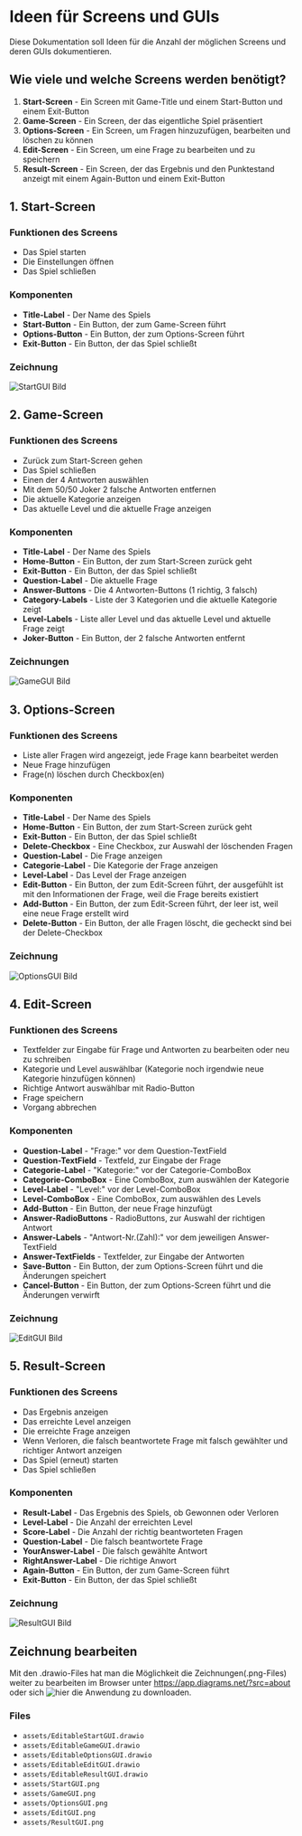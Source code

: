 # Ideen für Screens und GUIs
Diese Dokumentation soll Ideen für die Anzahl der möglichen Screens und deren GUIs dokumentieren.

## Wie viele und welche Screens werden benötigt?
1. **Start-Screen** - Ein Screen mit Game-Title und einem Start-Button und einem Exit-Button
2. **Game-Screen** - Ein Screen, der das eigentliche Spiel präsentiert
3. **Options-Screen** - Ein Screen, um Fragen hinzuzufügen, bearbeiten und löschen zu können
4. **Edit-Screen** - Ein Screen, um eine Frage zu bearbeiten und zu speichern
5. **Result-Screen** - Ein Screen, der das Ergebnis und den Punktestand anzeigt mit einem Again-Button und einem Exit-Button

## 1. Start-Screen
### Funktionen des Screens
- Das Spiel starten
- Die Einstellungen öffnen
- Das Spiel schließen

### Komponenten
- **Title-Label** - Der Name des Spiels
- **Start-Button** - Ein Button, der zum Game-Screen führt
- **Options-Button** - Ein Button, der zum Options-Screen führt
- **Exit-Button** - Ein Button, der das Spiel schließt

### Zeichnung
![StartGUI Bild](assets/StartGUI.png)

## 2. Game-Screen
### Funktionen des Screens
- Zurück zum Start-Screen gehen
- Das Spiel schließen
- Einen der 4 Antworten auswählen
- Mit dem 50/50 Joker 2 falsche Antworten entfernen
- Die aktuelle Kategorie anzeigen
- Das aktuelle Level und die aktuelle Frage anzeigen

### Komponenten
- **Title-Label** - Der Name des Spiels
- **Home-Button** - Ein Button, der zum Start-Screen zurück geht
- **Exit-Button** - Ein Button, der das Spiel schließt
- **Question-Label** - Die aktuelle Frage
- **Answer-Buttons** - Die 4 Antworten-Buttons (1 richtig, 3 falsch)
- **Category-Labels** - Liste der 3 Kategorien und die aktuelle Kategorie zeigt
- **Level-Labels** - Liste aller Level und das aktuelle Level und aktuelle Frage zeigt
- **Joker-Button** - Ein Button, der 2 falsche Antworten entfernt

### Zeichnungen
![GameGUI Bild](assets/GameGUI.png)

## 3. Options-Screen
### Funktionen des Screens
- Liste aller Fragen wird angezeigt, jede Frage kann bearbeitet werden
- Neue Frage hinzufügen
- Frage(n) löschen durch Checkbox(en)

### Komponenten
- **Title-Label** - Der Name des Spiels
- **Home-Button** - Ein Button, der zum Start-Screen zurück geht
- **Exit-Button** - Ein Button, der das Spiel schließt
- **Delete-Checkbox** - Eine Checkbox, zur Auswahl der löschenden Fragen
- **Question-Label** - Die Frage anzeigen
- **Categorie-Label** - Die Kategorie der Frage anzeigen
- **Level-Label** - Das Level der Frage anzeigen
- **Edit-Button** - Ein Button, der zum Edit-Screen führt, der ausgefühlt ist mit den Informationen der Frage, weil die Frage bereits existiert
- **Add-Button** - Ein Button, der zum Edit-Screen führt, der leer ist, weil eine neue Frage erstellt wird
- **Delete-Button** - Ein Button, der alle Fragen löscht, die gecheckt sind bei der Delete-Checkbox

### Zeichnung
![OptionsGUI Bild](assets/OptionsGUI.png)

## 4. Edit-Screen
### Funktionen des Screens
- Textfelder zur Eingabe für Frage und Antworten zu bearbeiten oder neu zu schreiben
- Kategorie und Level auswählbar (Kategorie noch irgendwie neue Kategorie hinzufügen können)
- Richtige Antwort auswählbar mit Radio-Button
- Frage speichern
- Vorgang abbrechen

### Komponenten
- **Question-Label** - "Frage:" vor dem Question-TextField
- **Question-TextField** - Textfeld, zur Eingabe der Frage
- **Categorie-Label** - "Kategorie:" vor der Categorie-ComboBox
- **Categorie-ComboBox** - Eine ComboBox, zum auswählen der Kategorie
- **Level-Label** - "Level:" vor der Level-ComboBox
- **Level-ComboBox** - Eine ComboBox, zum auswählen des Levels
- **Add-Button** - Ein Button, der neue Frage hinzufügt
- **Answer-RadioButtons** - RadioButtons, zur Auswahl der richtigen Antwort
- **Answer-Labels** - "Antwort-Nr.(Zahl):" vor dem jeweiligen Answer-TextField
- **Answer-TextFields** - Textfelder, zur Eingabe der Antworten
- **Save-Button** - Ein Button, der zum Options-Screen führt und die Änderungen speichert
- **Cancel-Button** - Ein Button, der zum Options-Screen führt und die Änderungen verwirft

### Zeichnung
![EditGUI Bild](assets/EditGUI.png)

## 5. Result-Screen
### Funktionen des Screens
- Das Ergebnis anzeigen
- Das erreichte Level anzeigen
- Die erreichte Frage anzeigen
- Wenn Verloren, die falsch beantwortete Frage mit falsch gewählter und richtiger Antwort anzeigen
- Das Spiel (erneut) starten
- Das Spiel schließen

### Komponenten
- **Result-Label** - Das Ergebnis des Spiels, ob Gewonnen oder Verloren
- **Level-Label** - Die Anzahl der erreichten Level
- **Score-Label** - Die Anzahl der richtig beantworteten Fragen
- **Question-Label** - Die falsch beantwortete Frage
- **YourAnswer-Label** - Die falsch gewählte Antwort
- **RightAnswer-Label** - Die richtige Anwort
- **Again-Button** - Ein Button, der zum Game-Screen führt
- **Exit-Button** - Ein Button, der das Spiel schließt

### Zeichnung
![ResultGUI Bild](assets/ResultGUI.png)

## Zeichnung bearbeiten
Mit den .drawio-Files hat man die Möglichkeit die Zeichnungen(.png-Files) weiter zu bearbeiten im Browser unter https://app.diagrams.net/?src=about oder sich ![hier](https://github.com/jgraph/drawio-desktop/releases/tag/v14.5.1) die Anwendung zu downloaden.

### Files
- `assets/EditableStartGUI.drawio`
- `assets/EditableGameGUI.drawio`
- `assets/EditableOptionsGUI.drawio`
- `assets/EditableEditGUI.drawio`
- `assets/EditableResultGUI.drawio`
- `assets/StartGUI.png`
- `assets/GameGUI.png`
- `assets/OptionsGUI.png`
- `assets/EditGUI.png`
- `assets/ResultGUI.png`
